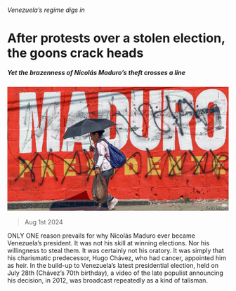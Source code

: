 ###### Venezuela’s regime digs in

# After protests over a stolen election, the goons crack heads 

##### Yet the brazenness of Nicolás Maduro’s theft crosses a line 

![image](images/20240803_AMP002.jpg) 

> Aug 1st 2024 

ONLY ONE reason prevails for why Nicolás Maduro ever became Venezuela’s president. It was not his skill at winning elections. Nor his willingness to steal them. It was certainly not his oratory. It was simply that his charismatic predecessor, Hugo Chávez, who had cancer, appointed him as heir. In the build-up to Venezuela’s latest presidential election, held on July 28th (Chávez’s 70th birthday), a video of the late populist announcing his decision, in 2012, was broadcast repeatedly as a kind of talisman.

